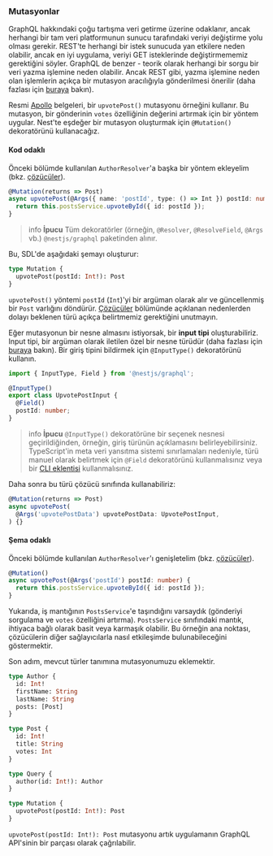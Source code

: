 ### Mutasyonlar

GraphQL hakkındaki çoğu tartışma veri getirme üzerine odaklanır, ancak herhangi bir tam veri platformunun sunucu tarafındaki veriyi değiştirme yolu olması gerekir. REST'te herhangi bir istek sunucuda yan etkilere neden olabilir, ancak en iyi uygulama, veriyi GET isteklerinde değiştirmememiz gerektiğini söyler. GraphQL de benzer - teorik olarak herhangi bir sorgu bir veri yazma işlemine neden olabilir. Ancak REST gibi, yazma işlemine neden olan işlemlerin açıkça bir mutasyon aracılığıyla gönderilmesi önerilir (daha fazlası için [buraya](https://graphql.org/learn/queries/#mutations) bakın).

Resmi [Apollo](https://www.apollographql.com/docs/graphql-tools/generate-schema.html) belgeleri, bir `upvotePost()` mutasyonu örneğini kullanır. Bu mutasyon, bir gönderinin `votes` özelliğinin değerini artırmak için bir yöntem uygular. Nest'te eşdeğer bir mutasyon oluşturmak için `@Mutation()` dekoratörünü kullanacağız.

#### Kod odaklı

Önceki bölümde kullanılan `AuthorResolver`'a başka bir yöntem ekleyelim (bkz. [çözücüler](/docs/graphql/resolvers)).

```typescript
@Mutation(returns => Post)
async upvotePost(@Args({ name: 'postId', type: () => Int }) postId: number) {
  return this.postsService.upvoteById({ id: postId });
}
```

> info **İpucu** Tüm dekoratörler (örneğin, `@Resolver`, `@ResolveField`, `@Args` vb.) `@nestjs/graphql` paketinden alınır.

Bu, SDL'de aşağıdaki şemayı oluşturur:

```graphql
type Mutation {
  upvotePost(postId: Int!): Post
}
```

`upvotePost()` yöntemi `postId` (`Int`)'yi bir argüman olarak alır ve güncellenmiş bir `Post` varlığını döndürür. [Çözücüler](/docs/graphql/resolvers) bölümünde açıklanan nedenlerden dolayı beklenen türü açıkça belirtmemiz gerektiğini unutmayın.

Eğer mutasyonun bir nesne almasını istiyorsak, bir **input tipi** oluşturabiliriz. Input tipi, bir argüman olarak iletilen özel bir nesne türüdür (daha fazlası için [buraya](https://graphql.org/learn/schema/#input-types) bakın). Bir giriş tipini bildirmek için `@InputType()` dekoratörünü kullanın.

```typescript
import { InputType, Field } from '@nestjs/graphql';

@InputType()
export class UpvotePostInput {
  @Field()
  postId: number;
}
```

> info **İpucu** `@InputType()` dekoratörüne bir seçenek nesnesi geçirildiğinden, örneğin, giriş türünün açıklamasını belirleyebilirsiniz. TypeScript'in meta veri yansıtma sistemi sınırlamaları nedeniyle, türü manuel olarak belirtmek için `@Field` dekoratörünü kullanmalısınız veya bir [CLI eklentisi](/docs/graphql/cli-plugin) kullanmalısınız.

Daha sonra bu türü çözücü sınıfında kullanabiliriz:

```typescript
@Mutation(returns => Post)
async upvotePost(
  @Args('upvotePostData') upvotePostData: UpvotePostInput,
) {}
```

#### Şema odaklı

Önceki bölümde kullanılan `AuthorResolver`'ı genişletelim (bkz. [çözücüler](/docs/graphql/resolvers)).

```typescript
@Mutation()
async upvotePost(@Args('postId') postId: number) {
  return this.postsService.upvoteById({ id: postId });
}
```

Yukarıda, iş mantığının `PostsService`'e taşındığını varsaydık (gönderiyi sorgulama ve `votes` özelliğini artırma). `PostsService` sınıfındaki mantık, ihtiyaca bağlı olarak basit veya karmaşık olabilir. Bu örneğin ana noktası, çözücülerin diğer sağlayıcılarla nasıl etkileşimde bulunabileceğini göstermektir.

Son adım, mevcut türler tanımına mutasyonumuzu eklemektir.

```graphql
type Author {
  id: Int!
  firstName: String
  lastName: String
  posts: [Post]
}

type Post {
  id: Int!
  title: String
  votes: Int
}

type Query {
  author(id: Int!): Author
}

type Mutation {
  upvotePost(postId: Int!): Post
}
```

`upvotePost(postId: Int!): Post` mutasyonu artık uygulamanın GraphQL API'sinin bir parçası olarak çağrılabilir.